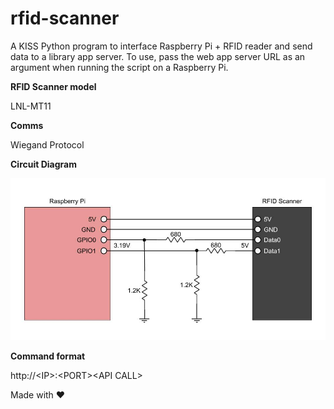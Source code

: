 # rfid-scanner
A KISS Python program to interface Raspberry Pi + RFID reader and send data to a library app server. To use, pass the web app server URL as an argument when running the script on a Raspberry Pi.

**RFID Scanner model**

LNL-MT11

**Comms**

Wiegand Protocol

**Circuit Diagram**

![alt text](imgs/circuit.jpg "circuit")

**Command format**

http://\<IP\>:\<PORT\>\<API CALL\>


Made with :heart:
